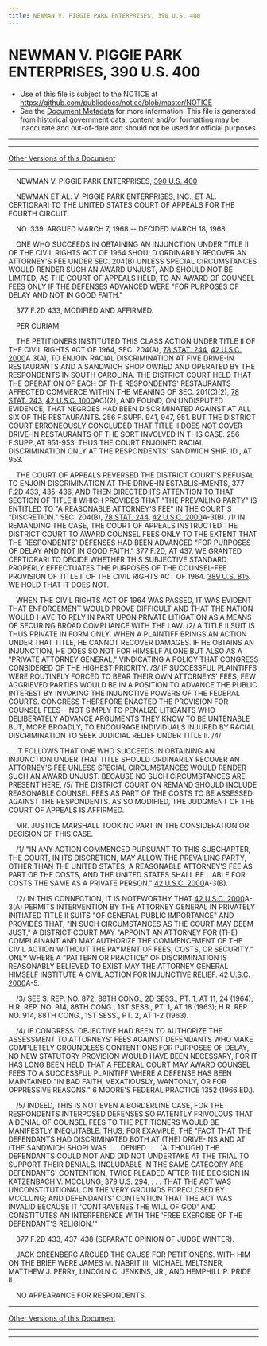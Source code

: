 ```yaml
---
title: NEWMAN V. PIGGIE PARK ENTERPRISES, 390 U.S. 400
---
```


# NEWMAN V. PIGGIE PARK ENTERPRISES, 390 U.S. 400

* Use of this file is subject to the NOTICE at https://github.com/publicdocs/notice/blob/master/NOTICE
* See the [Document Metadata](../../../index.md) for more information.
  This file is generated from historical government data; content and/or formatting may be inaccurate and out-of-date and should not be used for official purposes.

----------
----------

[Other Versions of this Document](https://publicdocs.github.io/go/links?ns=uslm-x&ref=%2Fus%2Fcourts%2Fscotus%2FusReporter%2F390%2F400)

----------

    NEWMAN V. PIGGIE PARK ENTERPRISES, [390 U.S. 400][/us/courts/scotus/usReporter/390/400]

    NEWMAN ET AL. V. PIGGIE PARK ENTERPRISES, INC., ET AL. CERTIORARI TO THE UNITED STATES COURT OF APPEALS FOR THE FOURTH CIRCUIT.

    NO. 339.  ARGUED MARCH 7, 1968.-- DECIDED MARCH 18, 1968.

    ONE WHO SUCCEEDS IN OBTAINING AN INJUNCTION UNDER TITLE II OF THE CIVIL RIGHTS ACT OF 1964 SHOULD ORDINARILY RECOVER AN ATTORNEY'S FEE UNDER SEC. 204(B) UNLESS SPECIAL CIRCUMSTANCES WOULD RENDER SUCH AN AWARD UNJUST, AND SHOULD NOT BE LIMITED, AS THE COURT OF APPEALS HELD, TO AN AWARD OF COUNSEL FEES ONLY IF THE DEFENSES ADVANCED WERE "FOR PURPOSES OF DELAY AND NOT IN GOOD FAITH."

    377 F.2D 433, MODIFIED AND AFFIRMED.

    PER CURIAM.

    THE PETITIONERS INSTITUTED THIS CLASS ACTION UNDER TITLE II OF THE CIVIL RIGHTS ACT OF 1964, SEC. 204(A), [78 STAT. 244][/us/stat/78/244], [42 U.S.C. 2000][/us/usc/t42/s2000]A 3(A), TO ENJOIN RACIAL DISCRIMINATION AT FIVE DRIVE-IN RESTAURANTS AND A SANDWICH SHOP OWNED AND OPERATED BY THE RESPONDENTS IN SOUTH CAROLINA.  THE DISTRICT COURT HELD THAT THE OPERATION OF EACH OF THE RESPONDENTS' RESTAURANTS AFFECTED COMMERCE WITHIN THE MEANING OF SEC. 201(C)(2), [78 STAT. 243][/us/stat/78/243], [42 U.S.C. 1000][/us/usc/t42/s1000]AC)(2), AND FOUND, ON UNDISPUTED EVIDENCE, THAT NEGROES HAD BEEN DISCRIMINATED AGAINST AT ALL SIX OF THE RESTAURANTS.  256 F.SUPP.  941, 947, 951.  BUT THE DISTRICT COURT ERRONEOUSLY CONCLUDED THAT TITLE II DOES NOT COVER DRIVE-IN RESTAURANTS OF THE SORT INVOLVED IN THIS CASE.  256 F.SUPP.,AT 951-953.  THUS THE COURT ENJOINED RACIAL DISCRIMINATION ONLY AT THE RESPONDENTS'  SANDWICH SHIP.  ID., AT 953.

    THE COURT OF APPEALS REVERSED THE DISTRICT COURT'S REFUSAL TO ENJOIN DISCRIMINATION AT THE DRIVE-IN ESTABLISHMENTS, 377 F.2D 433, 435-436, AND THEN DIRECTED ITS ATTENTION TO THAT SECTION OF TITLE II WHICH PROVIDES THAT "THE PREVAILING PARTY" IS ENTITLED TO "A REASONABLE ATTORNEY'S FEE" IN THE COURT'S "DISCRETION."  SEC. 204(B), [78 STAT. 244][/us/stat/78/244], [42 U.S.C. 2000][/us/usc/t42/s2000]A-3(B).  /1/  IN REMANDING THE CASE, THE COURT OF APPEALS INSTRUCTED THE DISTRICT COURT TO AWARD COUNSEL FEES ONLY TO THE EXTENT THAT THE RESPONDENTS' DEFENSES HAD BEEN ADVANCED "FOR PURPOSES OF DELAY AND NOT IN GOOD FAITH."  377 F.2D, AT 437.  WE GRANTED CERTIORARI TO DECIDE WHETHER THIS SUBJECTIVE STANDARD PROPERLY EFFECTUATES THE PURPOSES OF THE COUNSEL-FEE PROVISION OF TITLE II OF THE CIVIL RIGHTS ACT OF 1964.  [389 U.S. 815][/us/courts/scotus/usReporter/389/815].  WE HOLD THAT IT DOES NOT.

    WHEN THE CIVIL RIGHTS ACT OF 1964 WAS PASSED, IT WAS EVIDENT THAT ENFORCEMENT WOULD PROVE DIFFICULT AND THAT THE NATION WOULD HAVE TO RELY IN PART UPON PRIVATE LITIGATION AS A MEANS OF SECURING BROAD COMPLIANCE WITH THE LAW.  /2/  A TITLE II SUIT IS THUS PRIVATE IN FORM ONLY.  WHEN A PLAINTIFF BRINGS AN ACTION UNDER THAT TITLE, HE CANNOT RECOVER DAMAGES.  IF HE OBTAINS AN INJUNCTION, HE DOES SO NOT FOR HIMSELF ALONE BUT ALSO AS A "PRIVATE ATTORNEY GENERAL," VINDICATING A POLICY THAT CONGRESS CONSIDERED OF THE HIGHEST PRIORITY.  /3/  IF SUCCESSFUL PLAINTIFFS WERE ROUTINELY FORCED TO BEAR THEIR OWN ATTORNEYS' FEES, FEW AGGRIEVED PARTIES WOULD BE IN A POSITION TO ADVANCE THE PUBLIC INTEREST BY INVOKING THE INJUNCTIVE POWERS OF THE FEDERAL COURTS.  CONGRESS THEREFORE ENACTED THE PROVISION FOR COUNSEL FEES-- NOT SIMPLY TO PENALIZE LITIGANTS WHO DELIBERATELY ADVANCE ARGUMENTS THEY KNOW TO BE UNTENABLE BUT, MORE BROADLY, TO ENCOURAGE INDIVIDUALS INJURED BY RACIAL DISCRIMINATION TO SEEK JUDICIAL RELIEF UNDER TITLE II.  /4/

    IT FOLLOWS THAT ONE WHO SUCCEEDS IN OBTAINING AN INJUNCTION UNDER THAT TITLE SHOULD ORDINARILY RECOVER AN ATTORNEY'S FEE UNLESS SPECIAL CIRCUMSTANCES WOULD RENDER SUCH AN AWARD UNJUST.  BECAUSE NO SUCH CIRCUMSTANCES ARE PRESENT HERE, /5/  THE DISTRICT COURT ON REMAND SHOULD INCLUDE REASONABLE COUNSEL FEES AS PART OF THE COSTS TO BE ASSESSED AGAINST THE RESPONDENTS.  AS SO MODIFIED, THE JUDGMENT OF THE COURT OF APPEALS IS AFFIRMED.

    MR. JUSTICE MARSHALL TOOK NO PART IN THE CONSIDERATION OR DECISION OF THIS CASE.

    /1/  "IN ANY ACTION COMMENCED PURSUANT TO THIS SUBCHAPTER, THE COURT, IN ITS DISCRETION, MAY ALLOW THE PREVAILING PARTY, OTHER THAN THE UNITED STATES, A REASONABLE ATTORNEY'S FEE AS PART OF THE COSTS, AND THE UNITED STATES SHALL BE LIABLE FOR COSTS THE SAME AS A PRIVATE PERSON."  [42 U.S.C. 2000][/us/usc/t42/s2000]A-3(B).

    /2/  IN THIS CONNECTION, IT IS NOTEWORTHY THAT [42 U.S.C. 2000][/us/usc/t42/s2000]A-3(A) PERMITS INTERVENTION BY THE ATTORNEY GENERAL IN PRIVATELY INITIATED TITLE II SUITS "OF GENERAL PUBLIC IMPORTANCE" AND PROVIDES THAT, "IN SUCH CIRCUMSTANCES AS THE COURT MAY DEEM JUST," A DISTRICT COURT MAY "APPOINT AN ATTORNEY FOR (THE) COMPLAINANT AND MAY AUTHORIZE THE COMMENCEMENT OF THE CIVIL ACTION WITHOUT THE PAYMENT OF FEES, COSTS, OR SECURITY."  ONLY WHERE A "PATTERN OR PRACTICE" OF DISCRIMINATION IS REASONABLY BELIEVED TO EXIST MAY THE ATTORNEY GENERAL HIMSELF INSTITUTE A CIVIL ACTION FOR INJUNCTIVE RELIEF.  [42 U.S.C. 2000][/us/usc/t42/s2000]A-5.

    /3/  SEE S. REP. NO. 872, 88TH CONG., 2D SESS., PT. 1, AT 11, 24 (1964); H.R. REP. NO. 914, 88TH CONG., 1ST SESS., PT. 1, AT 18 (1963); H.R. REP. NO. 914, 88TH CONG., 1ST SESS., PT. 2, AT 1-2 (1963).

    /4/  IF CONGRESS' OBJECTIVE HAD BEEN TO AUTHORIZE THE ASSESSMENT TO ATTORNEYS' FEES AGAINST DEFENDANTS WHO MAKE COMPLETELY GROUNDLESS CONTENTIONS FOR PURPOSES OF DELAY, NO NEW STATUTORY PROVISION WOULD HAVE BEEN NECESSARY, FOR IT HAS LONG BEEN HELD THAT A FEDERAL COURT MAY AWARD COUNSEL FEES TO A SUCCESSFUL PLAINTIFF WHERE A DEFENSE HAS BEEN MAINTAINED "IN BAD FAITH, VEXATIOUSLY, WANTONLY, OR FOR OPPRESSIVE REASONS."  6 MOORE'S FEDERAL PRACTICE 1352 (1966 ED.).

    /5/  INDEED, THIS IS NOT EVEN A BORDERLINE CASE, FOR THE RESPONDENTS INTERPOSED DEFENSES SO PATENTLY FRIVOLOUS THAT A DENIAL OF COUNSEL FEES TO THE PETITIONERS WOULD BE MANIFESTLY INEQUITABLE.  THUS, FOR EXAMPLE, THE "FACT THAT THE DEFENDANTS HAD DISCRIMINATED BOTH AT (THE) DRIVE-INS AND AT (THE SANDWICH SHOP) WAS . . . DENIED . . . (ALTHOUGH) THE DEFENDANTS COULD NOT AND DID NOT UNDERTAKE AT THE TRIAL TO SUPPORT THEIR DENIALS.  INCLUDABLE IN THE SAME CATEGORY ARE DEFENDANTS' CONTENTION, TWICE PLEADED AFTER THE DECISION IN KATZENBACH V. MCCLUNG, [379 U.S. 294][/us/courts/scotus/usReporter/379/294], . . . THAT THE ACT WAS UNCONSTITUTIONAL ON THE VERY GROUNDS FORECLOSED BY MCCLUNG; AND DEFENDANTS' CONTENTION THAT THE ACT WAS INVALID BECAUSE IT 'CONTRAVENES THE WILL OF GOD' AND CONSTITUTES AN INTERFERENCE WITH THE 'FREE EXERCISE OF THE DEFENDANT'S RELIGION.'"

    377 F.2D 433, 437-438 (SEPARATE OPINION OF JUDGE WINTER).

    JACK GREENBERG ARGUED THE CAUSE FOR PETITIONERS.  WITH HIM ON THE BRIEF WERE JAMES M. NABRIT III, MICHAEL MELTSNER, MATTHEW J. PERRY, LINCOLN C. JENKINS, JR., AND HEMPHILL P. PRIDE II.

    NO APPEARANCE FOR RESPONDENTS.

----------

[Other Versions of this Document](https://publicdocs.github.io/go/links?ns=uslm-x&ref=%2Fus%2Fcourts%2Fscotus%2FusReporter%2F390%2F400)

----------
----------

[/us/courts/scotus/usReporter/390/400]: https://publicdocs.github.io/go/links?ns=uslm-x&ref=%2Fus%2Fcourts%2Fscotus%2FusReporter%2F390%2F400
[/us/stat/78/244]: https://publicdocs.github.io/go/links?ns=uslm&ref=%2Fus%2Fstat%2F78%2F244
[/us/usc/t42/s2000]: https://publicdocs.github.io/go/links?ns=uslm&ref=%2Fus%2Fusc%2Ft42%2Fs2000
[/us/stat/78/243]: https://publicdocs.github.io/go/links?ns=uslm&ref=%2Fus%2Fstat%2F78%2F243
[/us/usc/t42/s1000]: https://publicdocs.github.io/go/links?ns=uslm&ref=%2Fus%2Fusc%2Ft42%2Fs1000
[/us/stat/78/244]: https://publicdocs.github.io/go/links?ns=uslm&ref=%2Fus%2Fstat%2F78%2F244
[/us/usc/t42/s2000]: https://publicdocs.github.io/go/links?ns=uslm&ref=%2Fus%2Fusc%2Ft42%2Fs2000
[/us/courts/scotus/usReporter/389/815]: https://publicdocs.github.io/go/links?ns=uslm-x&ref=%2Fus%2Fcourts%2Fscotus%2FusReporter%2F389%2F815
[/us/usc/t42/s2000]: https://publicdocs.github.io/go/links?ns=uslm&ref=%2Fus%2Fusc%2Ft42%2Fs2000
[/us/usc/t42/s2000]: https://publicdocs.github.io/go/links?ns=uslm&ref=%2Fus%2Fusc%2Ft42%2Fs2000
[/us/usc/t42/s2000]: https://publicdocs.github.io/go/links?ns=uslm&ref=%2Fus%2Fusc%2Ft42%2Fs2000
[/us/courts/scotus/usReporter/379/294]: https://publicdocs.github.io/go/links?ns=uslm-x&ref=%2Fus%2Fcourts%2Fscotus%2FusReporter%2F379%2F294


